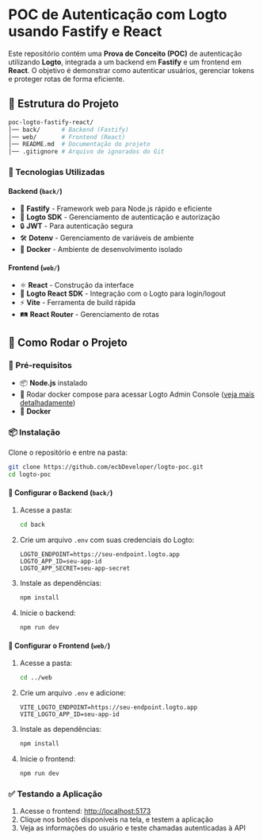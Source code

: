 # POC de Autenticação com Logto usando Fastify e React  

Este repositório contém uma **Prova de Conceito (POC)** de autenticação utilizando **Logto**, integrada a um backend em **Fastify** e um frontend em **React**. O objetivo é demonstrar como autenticar usuários, gerenciar tokens e proteger rotas de forma eficiente.  

## 📂 Estrutura do Projeto  

```bash
poc-logto-fastify-react/
│── back/      # Backend (Fastify)
│── web/       # Frontend (React)
│── README.md  # Documentação do projeto
│── .gitignore # Arquivo de ignorados do Git
```

### 📌 Tecnologias Utilizadas  

#### Backend (`back/`)  
- 🚀 **Fastify** - Framework web para Node.js rápido e eficiente  
- 🔑 **Logto SDK** - Gerenciamento de autenticação e autorização  
- 🔒 **JWT** - Para autenticação segura  
- 🛠️ **Dotenv** - Gerenciamento de variáveis de ambiente  
- 🐳 **Docker** - Ambiente de desenvolvimento isolado  

#### Frontend (`web/`)  
- ⚛️ **React** - Construção da interface  
- 🔗 **Logto React SDK** - Integração com o Logto para login/logout  
- ⚡ **Vite** - Ferramenta de build rápida  
- 🛤️ **React Router** - Gerenciamento de rotas  

## 🚀 Como Rodar o Projeto  

### 🔧 Pré-requisitos  
- 📦 **Node.js** instalado  
- 🔐 Rodar docker compose para acessar Logto Admin Console ([veja mais detalhadamente](https://docs.logto.io))  
- 🐳 **Docker** 

### 📦 Instalação  

Clone o repositório e entre na pasta:  

```bash
git clone https://github.com/ecbDeveloper/logto-poc.git
cd logto-poc
```

#### 🔹 Configurar o Backend (`back/`)  

1. Acesse a pasta:  

   ```bash
   cd back
   ```

2. Crie um arquivo `.env` com suas credenciais do Logto:  

   ```env
   LOGTO_ENDPOINT=https://seu-endpoint.logto.app
   LOGTO_APP_ID=seu-app-id
   LOGTO_APP_SECRET=seu-app-secret
   ```

3. Instale as dependências:  

   ```bash
   npm install
   ```

4. Inicie o backend:  

   ```bash
   npm run dev
   ```

#### 🔹 Configurar o Frontend (`web/`)  

1. Acesse a pasta:  

   ```bash
   cd ../web
   ```

2. Crie um arquivo `.env` e adicione:  

   ```env
   VITE_LOGTO_ENDPOINT=https://seu-endpoint.logto.app
   VITE_LOGTO_APP_ID=seu-app-id
   ```

3. Instale as dependências:  

   ```bash
   npm install
   ```

4. Inicie o frontend:  

   ```bash
   npm run dev
   ```

### ✅ Testando a Aplicação  

1. Acesse o frontend: [http://localhost:5173](http://localhost:5173)  
2. Clique nos botões dísponíveis na tela, e testem a aplicação
3. Veja as informações do usuário e teste chamadas autenticadas à API  
